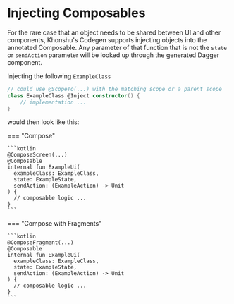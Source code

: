# Injecting Composables

For the rare case that an object needs to be shared between UI and other components, Khonshu's Codegen
supports injecting objects into the annotated Composable. Any parameter of that function that 
is not the `state` or `sendAction` parameter will be looked up through the generated
Dagger component.

Injecting the following `ExampleClass`

```kotlin
// could use @ScopeTo(...) with the matching scope or a parent scope
class ExampleClass @Inject constructor() {
    // implementation ...
}
```

would then look like this:

=== "Compose"

    ```kotlin    
    @ComposeScreen(...)
    @Composable
    internal fun ExampleUi(
      exampleClass: ExampleClass,
      state: ExampleState,
      sendAction: (ExampleAction) -> Unit
    ) {
      // composable logic ...
    }
    ```

=== "Compose with Fragments"

    ```kotlin
    @ComposeFragment(...)
    @Composable
    internal fun ExampleUi(
      exampleClass: ExampleClass,
      state: ExampleState,
      sendAction: (ExampleAction) -> Unit
    ) {
      // composable logic ...
    }
    ```
